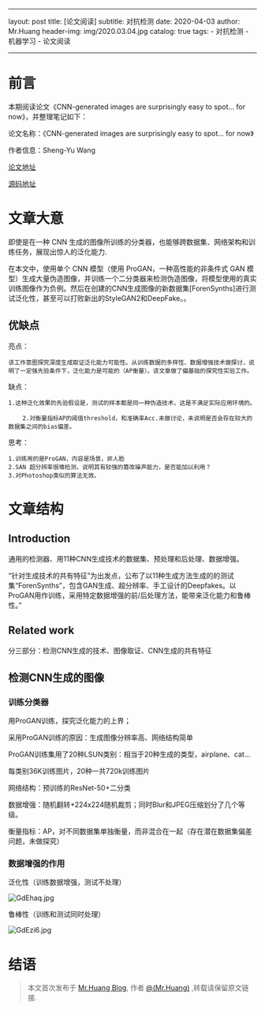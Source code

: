 
---
layout:     post
title:      [论文阅读]
subtitle:   对抗检测
date:       2020-04-03
author:     Mr.Huang
header-img: img/2020.03.04.jpg
catalog: true
tags:
    - 对抗检测
    - 机器学习
    - 论文阅读
    
---
# 前言

本期阅读论文《CNN-generated images are surprisingly easy to spot... for now》，并整理笔记如下：

论文名称：《CNN-generated images are surprisingly easy to spot... for now》

作者信息：Sheng-Yu Wang

[论文地址](https://arxiv.org/abs/1912.11035)

[源码地址](https://peterwang512.github.io/CNNDetection/)

# 文章大意

即使是在一种 CNN 生成的图像所训练的分类器，也能够跨数据集、网络架构和训练任务，展现出惊人的泛化能力.


在本文中，使用单个 CNN 模型（使用 ProGAN，一种高性能的非条件式 GAN 模型）生成大量伪造图像，并训练一个二分类器来检测伪造图像，将模型使用的真实训练图像作为负例。然后在创建的CNN生成图像的新数据集[ForenSynths]进行测试泛化性，甚至可以打败新出的StyleGAN2和DeepFake。。

	
## 优缺点

亮点：
	
	该工作意图探究深度生成取证泛化能力可能性。从训练数据的多样性、数据增强技术做探讨，说明了一定强先验条件下，泛化能力是可能的（AP衡量）。该文章做了偏基础的探究性实验工作。

缺点：

	1.这种泛化效果的先验假设是，测试的样本都是同一种伪造技术，这是不满足实际应用环境的。

        2.对衡量指标AP的阈值threshold，和准确率Acc.未做讨论，未说明是否会存在较大的数据集之间的bias偏差。
	
思考：

	1.训练用的是ProGAN，内容是场景，非人脸
	2.SAN 超分辨率很难检测，说明其有较强的篡改噪声能力，是否能加以利用？
	3.对Photoshop类似的算法无效。

# 文章结构

## Introduction

通用的检测器、用11种CNN生成技术的数据集、预处理和后处理、数据增强。

“针对生成技术的共有特征”为出发点，公布了以11种生成方法生成的的测试集“ForenSynths”，包含GAN生成、超分辨率、手工设计的Deepfakes。以ProGAN用作训练，采用特定数据增强的前/后处理方法，能带来泛化能力和鲁棒性。”

## Related work

分三部分：检测CNN生成的技术、图像取证、CNN生成的共有特征

## 检测CNN生成的图像

### 训练分类器

用ProGAN训练，探究泛化能力的上界；

采用ProGAN训练的原因：生成图像分辨率高、网络结构简单

ProGAN训练集用了20种LSUN类别：相当于20种生成的类型，airplane、cat...

每类别36K训练图片，20种一共720k训练图片

网络结构：预训练的ResNet-50+二分类

数据增强：随机翻转+224x224随机裁剪；同时Blur和JPEG压缩划分了几个等级。

衡量指标：AP，对不同数据集单独衡量，而非混合在一起（存在潜在数据集偏差问题，未做探究）

### 数据增强的作用

泛化性（训练数据增强，测试不处理）

![GdEhaq.jpg](https://s1.ax1x.com/2020/04/03/GdEhaq.jpg)

鲁棒性（训练和测试同时处理）

![GdEzi6.jpg](https://s1.ax1x.com/2020/04/03/GdEzi6.jpg)


# 结语

 > 本文首次发布于 [Mr.Huang Blog](http://www.huangsz.xyz), 作者 [@(Mr.Huang)](http://github.com/EmotionalXX) ,转载请保留原文链接.







